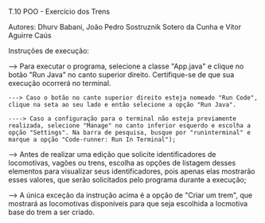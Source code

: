 T.10 POO - Exercício dos Trens

Autores: Dhurv Babani, João Pedro Sostruznik Sotero da Cunha e Vítor Aguirre Caús



Instruções de execução:

--> Para executar o programa, selecione a classe "App.java" e clique no botão "Run Java" no canto superior direito. Certifique-se de que sua execução ocorrerá no terminal. 

    ---> Caso o botão no canto superior direito esteja nomeado "Run Code", clique na seta ao seu lado e então selecione a opção "Run Java".

    ----> Caso a configuração para o terminal não esteja previamente realizada, selecione "Manage" no canto inferior esquerdo e escolha a opção "Settings". Na barra de pesquisa, busque por "runinterminal" e marque a opção "Code-runner: Run In Terminal");


--> Antes de realizar uma edição que solicite identificadores de locomotivas, vagões ou trens, escolha as opções de listagem desses elementos para visualizar seus identificadores, pois apenas elas mostrarão esses valores, que serão solicitados pelo programa durante a execução;

--> A única exceção da instrução acima é a opção de "Criar um trem", que mostrará as locomotivas disponíveis para que seja escolhida a locmotiva base do trem a ser criado.
